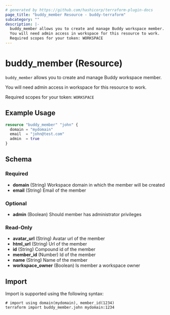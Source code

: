 ```yaml
---
# generated by https://github.com/hashicorp/terraform-plugin-docs
page_title: "buddy_member Resource - buddy-terraform"
subcategory: ""
description: |-
  buddy_member allows you to create and manage Buddy workspace member.
  You will need admin access in workspace for this resource to work.
  Required scopes for your token: WORKSPACE
---
```


# buddy_member (Resource)

`buddy_member` allows you to create and manage Buddy workspace member.

You will need admin access in workspace for this resource to work.

Required scopes for your token: `WORKSPACE`

## Example Usage

```terraform
resource "buddy_member" "john" {
  domain = "mydomain"
  email  = "john@test.com"
  admin  = true
}
```

<!-- schema generated by tfplugindocs -->
## Schema

### Required

- **domain** (String) Workspace domain in which the member will be created
- **email** (String) Email of the member

### Optional

- **admin** (Boolean) Should member has administrator privileges

### Read-Only

- **avatar_url** (String) Avatar url of the member
- **html_url** (String) Url of the member
- **id** (String) Compound id of the member
- **member_id** (Number) Id of the member
- **name** (String) Name of the member
- **workspace_owner** (Boolean) Is member a workspace owner

## Import

Import is supported using the following syntax:

```shell
# import using domain(mydomain), member_id(1234)
terraform import buddy_member.john mydomain:1234
```
